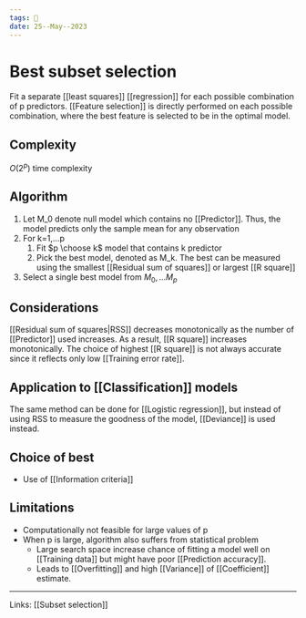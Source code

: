 ```yaml
---
tags: 🌱
date: 25--May--2023
---
```


# Best subset selection

Fit a separate [[least squares]] [[regression]] for each possible combination of p predictors. [[Feature selection]] is directly performed on each possible combination, where the best feature is selected to be in the optimal model.
## Complexity
$O(2^p)$ time complexity
## Algorithm
1. Let M_0 denote null model which contains no [[Predictor]]. Thus, the model predicts only the sample mean for any observation
2. For k=1,…p
    1. Fit $p \choose k$ model that contains k predictor
    2. Pick the best model, denoted as M_k. The best can be measured using the smallest [[Residual sum of squares]] or largest [[R square]]
3. Select a single best model from $M_0,...M_p$
## Considerations
[[Residual sum of squares|RSS]] decreases monotonically as the number of [[Predictor]] used increases. As a result, [[R square]] increases monotonically. The choice of highest [[R square]] is not always accurate since it reflects only low [[Training error rate]].
## Application to [[Classification]] models
The same method can be done for [[Logistic regression]], but instead of using RSS to measure the goodness of the model, [[Deviance]] is used instead.
## Choice of best
- Use of [[Information criteria]]
## Limitations
- Computationally not feasible for large values of p
- When p is large, algorithm also suffers from statistical problem
    - Large search space increase chance of fitting a model well on [[Training data]] but might have poor [[Prediction accuracy]].
    - Leads to [[Overfitting]] and high [[Variance]] of [[Coefficient]] estimate.
---
Links: [[Subset selection]]